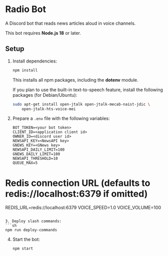 # Radio Bot

A Discord bot that reads news articles aloud in voice channels.

This bot requires **Node.js 18** or later.
## Setup

1. Install dependencies:
   ```sh
   npm install
   ```
   This installs all npm packages, including the **dotenv** module.

   If you plan to use the built-in text-to-speech feature, install the
   following packages (for Debian/Ubuntu):
   ```sh
   sudo apt-get install open-jtalk open-jtalk-mecab-naist-jdic \
       open-jtalk-hts-voice-mei
   ```


2. Prepare a `.env` file with the following variables:
   ```
   BOT_TOKEN=<your bot token>
   CLIENT_ID=<application client id>
   OWNER_ID=<discord user id>
   NEWSAPI_KEY=<NewsAPI key>
   GNEWS_KEY=<GNews key>
   NEWSAPI_DAILY_LIMIT=100
   GNEWS_DAILY_LIMIT=100
   NEWSAPI_THRESHOLD=10
   QUEUE_MAX=5
  # Redis connection URL (defaults to redis://localhost:6379 if omitted)
  REDIS_URL=redis://localhost:6379
   VOICE_SPEED=1.0
   VOICE_VOLUME=100
   ```

3. Deploy slash commands:
   ```sh
   npm run deploy-commands
   ```

4. Start the bot:
   ```sh
   npm start
   ```

